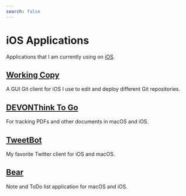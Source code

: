 ```yaml
---
search: false
---
```


# iOS Applications

Applications that I am currently using on [iOS](../ios/README.md).

## [Working Copy](https://workingcopyapp.com/)

A GUI Git client for iOS I use to edit and deploy different Git repositories.

## [DEVONThink To Go](https://www.devontechnologies.com/products/devonthink/devonthink-to-go.html)

For tracking PDFs and other documents in macOS and iOS.

## [TweetBot](https://tapbots.com/tweetbot/)

My favorite Twitter client for iOS and macOS.

## [Bear](https://bear.app/)

Note and ToDo list application for macOS and iOS.
